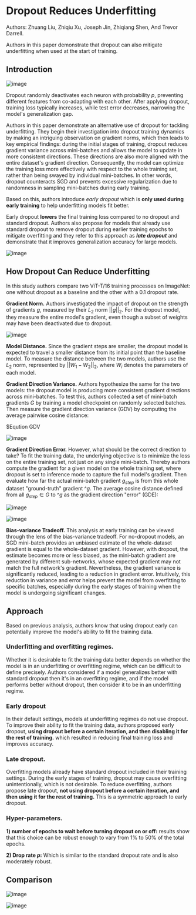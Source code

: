 # Dropout Reduces Underfitting

Authors: Zhuang Liu, Zhiqiu Xu, Joseph Jin, Zhiqiang Shen, And Trevor Darrell.

Authors in this paper demonstrate that dropout can also mitigate underfitting when used at the start of training.

## Introduction

![image](https://user-images.githubusercontent.com/59775002/223388072-2a74380f-6b4b-41db-8b14-08ee395fe4e5.png)

Dropout randomly deactivates each neuron with probability $p$, preventing different features from co-adapting with each other. After applying dropout, training loss typically increases, while test error decreases, narrowing the model's generalization gap.

Authors in this paper demonstrate an alternative use of dropout for tackling underfitting. They begin their investigation into dropout training dynamics by making an intriguing observation on gradient norms, which then leads to key empirical findings: during the initial stages of training, dropout reduces gradient variance across mini-batches and allows the model to update in more consistent directions. These directions are also more aligned with the entire dataset's gradient direction. Consequently, the model can optimize the training loss more effectively with respect to the whole training set, rather than being swayed by individual mini-batches.
In other words, dropout counteracts SGD and prevents excessive regularization due to randomness in sampling mini-batches during early training.

Based on this, authors introduce *early dropout* which is **only used during early training** to help underfitting models fit better.

Early dropout **lowers** the final training loss compared to no dropout and standard dropout. Authors also propose for models that already use standard dropout to remove dropout during earlier training epochs to mitigate overfitting and they refer to this approach as ***late dropout*** and demonstrate that it improves generalization accuracy for large models.

![image](https://user-images.githubusercontent.com/59775002/223388156-3eb005ed-f071-4156-823c-104ade36ed07.png)

## How Dropout Can Reduce Underfitting

In this study authors compare two ViT-T/16 training processes on ImageNet: one without dropout as a baseline and the other with a 0.1 dropout rate.

**Gradient Norm.** Authors investigated the impact of dropout on the strength of gradients $g$, measured by their $L_2$ norm $||g||_2$. For the dropout model, they measure the entire model's gradient, even though a subset of weights may have been deactivated due to dropout.

![image](https://user-images.githubusercontent.com/59775002/223388259-575e12b6-4042-4482-b94f-de023216fc9f.png)

**Model Distance.** Since the gradient steps are smaller, the dropout model is expected to travel a smaller distance from its initial point than the baseline model.
To measure the distance between the two models, authors use the $L_2$ norm, represented by $||W_1 - W_2||_2$, where $W_i$ denotes the parameters of each model.

**Gradient Direction Variance.** Authors hypothesize the same for the two models: the dropout model is producing more consistent gradient directions across mini-batches. To test this, authors collected a set of mini-batch gradients $G$ by training a model checkpoint on randomly selected batches. Then measure the gradient direction variance (GDV) by computing the average pairwise cosine distance:

$Eqution GDV

![image](https://user-images.githubusercontent.com/59775002/223388346-272d4fa1-7795-4f48-a9e4-bc1d842d8e62.png)

**Gradient Direction Error.** However, what should be the correct direction to take? To fit the training data, the underlying objective is to minimize the loss on the entire training set, not just on any single mini-batch. Thereby authors compute the gradient for a given model on the whole training set, where dropout is set to inference mode to capture the full model's gradient. Then evaluate how far the actual mini-batch gradient $g_{step}$ is from this whole dataset "ground-truth" gradient $\^g$. The average cosine distance defined from all $g_{step} ∈ G$ to $\^g$ as the gradient direction "error" (GDE):

![image](https://user-images.githubusercontent.com/59775002/223388839-07da578f-e900-4dee-98ae-ae9ef03adb6f.png)

![image](https://user-images.githubusercontent.com/59775002/223388687-3ec5af76-1d41-4571-8985-e242fa63fa46.png)

**Bias-variance Tradeoff.** This analysis at early training can be viewed through the lens of the bias-variance tradeoff.
For no-dropout models, an SGD mini-batch provides an unbiased estimate of the whole-dataset gradient is equal to the whole-dataset gradient. However, with dropout, the estimate becomes more or less biased, as the mini-batch gradient are generated by different sub-networks, whose expected gradient may not match the full network's gradient. Nevertheless, the gradient variance is significantly reduced, leading to a reduction in gradient error. Intuitively, this reduction in variance and error helps prevent the model from overfitting to specific batches, especially during the early stages of training when the model is undergoing significant changes.

## Approach

Based on previous analysis, authors know that using dropout early can potentially improve the model's ability to fit the training data.

### Underfitting and overfitting regimes.

Whether it is desirable to fit the training data better depends on whether the model is in an underfitting or overfitting regime, which can be difficult to define precisely. Authors considered if a model generalizes better with standard dropout then it's in an overfitting regime, and if the model performs better without dropout, then consider it to be in an underfitting regime.

### Early dropout

In their default settings, models at underfitting regimes do not use dropout. To improve their ability to fit the training data, authors proposed early dropout, **using dropout before a certain iteration, and then disabling it for the rest of training.** which resulted in reducing final training loss and improves accuracy.

### Late dropout.

Overfitting models already have standard dropout included in their training settings. During the early stages of training, dropout may cause overfitting unintentionally, which is not desirable. To reduce overfitting, authors propose late dropout, **not using dropout before a certain iteration, and then using it for the rest of training.** This is a symmetric approach to early dropout.

### Hyper-parameters.

**1) number of epochs to wait before turning dropout on or off:** results show that this choice can be robust enough to vary from 1% to 50% of the total epochs.

**2) Drop rate $p$:** Which is similar to the standard dropout rate and is also moderately robust.

## Comparison

![image](https://user-images.githubusercontent.com/59775002/223389230-25f9287b-017d-4774-b68c-49f8016b1139.png)

![image](https://user-images.githubusercontent.com/59775002/223389318-28f98feb-4c17-4f63-a305-0324f8d89988.png)
